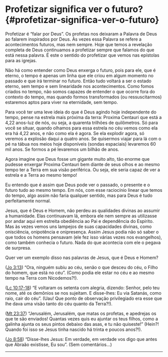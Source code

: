 # Profetizar significa ver o futuro? {#profetizar-significa-ver-o-futuro}

Profetizar é “falar por Deus”. Os profetas nos deixaram a Palavra de Deus ao falarem inspirados por Deus. Às vezes essa Palavra se refere a acontecimentos futuros, mas nem sempre. Hoje que temos a revelação completa de Deus continuamos a profetizar sempre que falamos do que está nessa palavra. É este o sentido do profetizar que vemos nas epístolas para as igrejas.

Não há como entender como Deus enxerga o futuro, pois para ele, que é eterno, o tempo é apenas um linha que ele criou em algum momento no passado e que irá terminar no futuro. Então tudo voltará a ser o estado eterno, sem tempo e sem linearidade nos acontecimentos. Como fomos criados no tempo, não somos capazes de entender o que ocorre fora do contexto do tempo, mas quando formos transformados (ou ressuscitarmos) estaremos aptos para viver na eternidade, sem tempo.

Para você ter uma leve ideia do que é Deus agindo hoje independente do tempo, pense na estrela mais próxima da terra: Proxima Centauri que está a 4,22 anos-luz de nós, ou seja, a quarenta trilhões de quilômetros. Só para você se situar, quando olhamos para essa estrela no céu vemos como ela era há 4,22 anos, e não como ela é agora. Se ela explodir agora, só veremos a explosão daqui a quatro anos. Se quisermos viajar para lá com o pé na tábua nos meios hoje disponíveis (sondas espaciais) levaremos 60 mil anos. Se formos a pé levaremos um bilhão de anos.

Agora imagine que Deus fosse um gigante muito alto, tão enorme que pudesse enxergar Proxima Centauri bem diante de seus olhos e ao mesmo tempo ter a Terra em sua visão periférica. Ou seja, ele seria capaz de ver a estrela e a Terra ao mesmo tempo!

Eu entendo que é assim que Deus pode ver o passado, o presente e o futuro tudo ao mesmo tempo. Em nós, com esse raciocínio linear que temos do tempo, algo assim não faria qualquer sentido, mas para Deus é tudo perfeitamente normal.

Jesus, que é Deus e Homem, não perdeu as qualidades divinas ao assumir a humanidade. Elas continuavam lá, embora ele nem sempre as utilizasse por andar aqui em estreita obediência ao Pai e dependência do Espírito. Mas às vezes vemos uns lampejos de suas capacidades divinas, como onisciência, onipotência e onipresença. Assim Jesus podia não só saber o que todos os homens pensavam (ele fez isso várias vezes nos evangelhos), como também conhecia o futuro. Nada do que acontecia com ele o pegava de surpresa.

Quer ver um exemplo disso nas palavras de Jesus, que é Deus e Homem?

([Jo 3:13](http://bibliaonline.com.br/acf/jo/3/13)) “Ora, ninguém subiu ao céu, senão o que desceu do céu, o Filho do homem, que está no céu”. (Como podia ele estar no céu e ao mesmo tempo na Terra com Nicodemos?!).

([Lc 10:17-18](http://bibliaonline.com.br/acf/lc/10/17-18)) “E voltaram os setenta com alegria, dizendo: Senhor, pelo teu nome, até os demônios se nos sujeitam. E disse-lhes: Eu via Satanás, como raio, cair do céu”. (Uau! Que ponto de observação privilegiado era esse que lhe dava uma visão tanto do céu quanto da Terra?!).

([Mt 23:37](http://bibliaonline.com.br/acf/mt/23/37)) “Jerusalém, Jerusalém, que matas os profetas, e apedrejas os que te são enviados! Quantas vezes quis eu ajuntar os teus filhos, como a galinha ajunta os seus pintos debaixo das asas, e tu não quiseste!” (Hein?! Quando foi isso se Jesus tinha nascido há trinta e poucos anos?!).

([Jo 8:58](http://bibliaonline.com.br/acf/jo/8/58)) “Disse-lhes Jesus: Em verdade, em verdade vos digo que antes que Abraão existisse, Eu sou”. (Sem comentários...)

*****